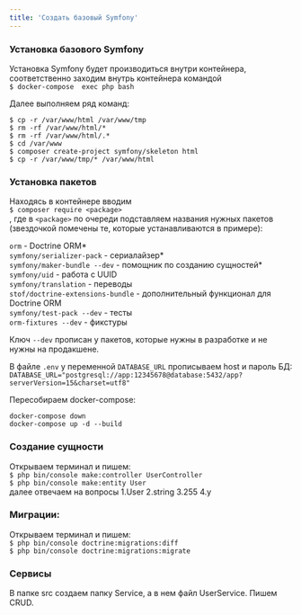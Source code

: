 ```yaml
---
title: 'Создать базовый Symfony'
---
```


### Установка базового Symfony
Установка Symfony будет производиться внутри контейнера, соответственно заходим внутрь контейнера командой  
`$ docker-compose  exec php bash`

Далее выполняем ряд команд:
```
$ cp -r /var/www/html /var/www/tmp
$ rm -rf /var/www/html/*
$ rm -rf /var/www/html/.*
$ cd /var/www
$ composer create-project symfony/skeleton html
$ cp -r /var/www/tmp/* /var/www/html
```
### Установка пакетов
Находясь в контейнере вводим  
`$ composer require <package>`  
, где в `<package>` по очереди подставляем названия нужных пакетов (звездочкой помечены те, которые устанавливаются в примере):

`orm` - Doctrine ORM*  
`symfony/serializer-pack` - сериалайзер*  
`symfony/maker-bundle --dev` - помощник по созданию сущностей*  
`symfony/uid` - работа с UUID  
`symfony/translation` - переводы  
`stof/doctrine-extensions-bundle` - дополнительный функционал для Doctrine ORM  
`symfony/test-pack --dev` - тесты  
`orm-fixtures --dev` - фикстуры

Ключ `--dev` прописан у пакетов, которые нужны в разработке и не нужны на продакшене.

В файле `.env`  у переменной `DATABASE_URL` прописываем host и пароль БД:  
`DATABASE_URL="postgresql://app:12345678@database:5432/app?serverVersion=15&charset=utf8"`

Пересобираем docker-compose:
```
docker-compose down
docker-compose up -d --build
```
### Создание сущности
Открываем терминал и пишем:  
`$ php bin/console make:controller UserController`  
`$ php bin/console make:entity User`  
далее отвечаем на вопросы 1.User 2.string 3.255 4.y

### Миграции:
Открываем терминал и пишем:  
`$ php bin/console doctrine:migrations:diff`  
`$ php bin/console doctrine:migrations:migrate`

### Сервисы
В папке src создаем папку Service, а в нем файл UserService.
Пишем CRUD.